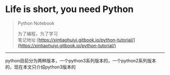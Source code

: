 # Life is short, you need Python

> Python Notebook
>
> 为了编程，为了学习  
> 笔记地址:[https://xintiaohuiyi.gitbook.io/python-tutorial/](https://xintiaohuiyi.gitbook.io/python-tutorial/)

---

python目前分为两种版本，一个python3系列版本的，一个python2系列版本的，现在本文只介绍python3版本的 